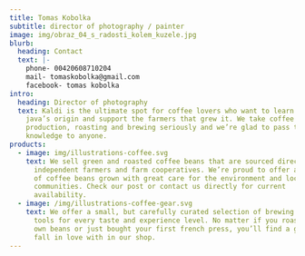 ```yaml
---
title: Tomas Kobolka
subtitle: director of photography / painter
image: img/obraz_04_s_radosti_kolem_kuzele.jpg
blurb:
  heading: Contact
  text: |-
    phone- 00420608710204
    mail- tomaskobolka@gmail.com
    facebook- tomas kobolka
intro:
  heading: Director of photography
  text: Kaldi is the ultimate spot for coffee lovers who want to learn about their
    java’s origin and support the farmers that grew it. We take coffee
    production, roasting and brewing seriously and we’re glad to pass that
    knowledge to anyone.
products:
  - image: img/illustrations-coffee.svg
    text: We sell green and roasted coffee beans that are sourced directly from
      independent farmers and farm cooperatives. We’re proud to offer a variety
      of coffee beans grown with great care for the environment and local
      communities. Check our post or contact us directly for current
      availability.
  - image: /img/illustrations-coffee-gear.svg
    text: We offer a small, but carefully curated selection of brewing gear and
      tools for every taste and experience level. No matter if you roast your
      own beans or just bought your first french press, you’ll find a gadget to
      fall in love with in our shop.
---
```

